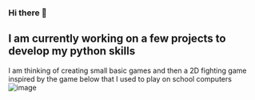### Hi there 👋

## I am currently working on a few projects to develop my python skills

I am thinking of creating small basic games and then a 2D fighting game inspired by the game below that I used to play on school computers
             ![image](https://github.com/DanielAnthonyJones/DanielAnthonyJones/assets/156261995/b525fbe1-c3f6-4e82-8cb6-dcb79779c2b2)

